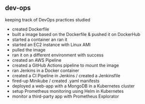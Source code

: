 ## dev-ops

keeping track of DevOps practices studied 

- created Dockerfile
- built a image based on the Dockerfile & pushed it on DockerHub
- started a container an ran it
- started an EC2 instance with Linux AMI
- pulled the image
- ran it on a different environment with success
- created an AWS Pipeline
- created a GitHub Actions pipeline to mount the image
- ran Jenkins in a Docker container
- created a CI Pipeline in Jenkins / created a Jenkinsfile
- fired-up Minikube / created .yaml manifests
- deployed a web-app with a MongoDB in a Kubernetes cluster
- setup Prometheus monitoring using Helm in Kubernetes
- monitor a third-party app with Prometheus Explorator
